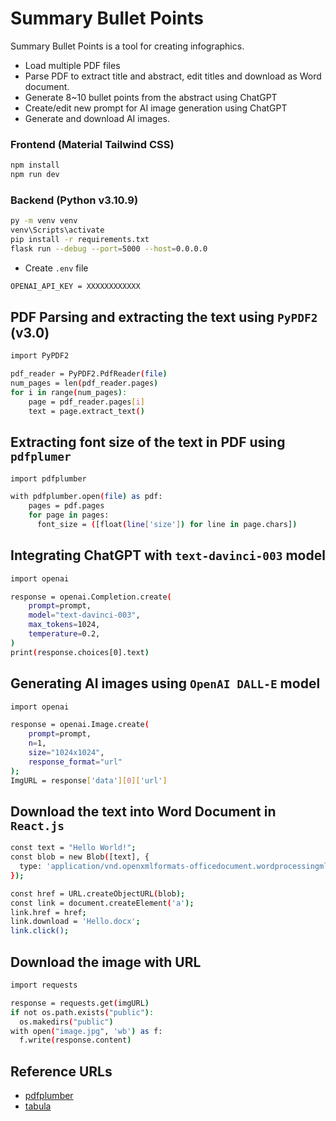 # Summary Bullet Points

Summary Bullet Points is a tool for creating infographics.

- Load multiple PDF files
- Parse PDF to extract title and abstract, edit titles and download as Word document.
- Generate 8~10 bullet points from the abstract using ChatGPT
- Create/edit new prompt for AI image generation using ChatGPT
- Generate and download AI images.

### Frontend (Material Tailwind CSS)

```sh
npm install
npm run dev
```

### Backend (Python v3.10.9)

```sh
py -m venv venv
venv\Scripts\activate
pip install -r requirements.txt
flask run --debug --port=5000 --host=0.0.0.0
```

- Create `.env` file

```sh
OPENAI_API_KEY = XXXXXXXXXXXX
```

## PDF Parsing and extracting the text using `PyPDF2` (v3.0)

```sh
import PyPDF2

pdf_reader = PyPDF2.PdfReader(file)
num_pages = len(pdf_reader.pages)
for i in range(num_pages):
    page = pdf_reader.pages[i]
    text = page.extract_text()
```

## Extracting font size of the text in PDF using `pdfplumer`

```sh
import pdfplumber

with pdfplumber.open(file) as pdf:
    pages = pdf.pages
    for page in pages:
      font_size = ([float(line['size']) for line in page.chars])
```

## Integrating ChatGPT with `text-davinci-003` model

```sh
import openai

response = openai.Completion.create(
    prompt=prompt,
    model="text-davinci-003",
    max_tokens=1024,
    temperature=0.2,
)
print(response.choices[0].text)
```

## Generating AI images using `OpenAI DALL-E` model

```sh
import openai

response = openai.Image.create(
    prompt=prompt,
    n=1,
    size="1024x1024",
    response_format="url"
);
ImgURL = response['data'][0]['url']
```

## Download the text into Word Document in `React.js`

```sh
const text = "Hello World!";
const blob = new Blob([text], {
  type: 'application/vnd.openxmlformats-officedocument.wordprocessingml.document'
});

const href = URL.createObjectURL(blob);
const link = document.createElement('a');
link.href = href;
link.download = 'Hello.docx';
link.click();
```

## Download the image with URL

```sh
import requests

response = requests.get(imgURL)
if not os.path.exists("public"):
  os.makedirs("public")
with open("image.jpg", 'wb') as f:
  f.write(response.content)
```

## Reference URLs

- [pdfplumber](https://github.com/jsvine/pdfplumber)
- [tabula](https://github.com/chezou/tabula-py/blob/master/examples/tabula_example.ipynb)
